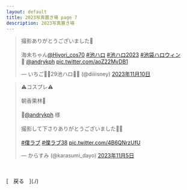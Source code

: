 ```yaml
---
layout: default
title: 2023写真置き場 page 7
description: 2023写真置き場
---
```


<script async src="https://platform.twitter.com/widgets.js" charset="utf-8"></script>

<blockquote class="twitter-tweet" data-lang="ja" data-dnt="true" data-theme="dark"><p lang="ja" dir="ltr">撮影ありがとうございました🍓<br><br>海未ちゃん<a href="https://twitter.com/Hiyori_cos70?ref_src=twsrc%5Etfw">@Hiyori_cos70</a> <a href="https://twitter.com/hashtag/%E6%B1%A0%E3%83%8F%E3%83%AD?src=hash&amp;ref_src=twsrc%5Etfw">#池ハロ</a> <a href="https://twitter.com/hashtag/%E6%B1%A0%E3%83%8F%E3%83%AD2023?src=hash&amp;ref_src=twsrc%5Etfw">#池ハロ2023</a> <a href="https://twitter.com/hashtag/%E6%B1%A0%E8%A2%8B%E3%83%8F%E3%83%AD%E3%82%A6%E3%82%A3%E3%83%B3?src=hash&amp;ref_src=twsrc%5Etfw">#池袋ハロウィン</a> <br>📸 <a href="https://twitter.com/andrykph?ref_src=twsrc%5Etfw">@andrykph</a> <a href="https://t.co/aoZ22MvDB1">pic.twitter.com/aoZ22MvDB1</a></p>&mdash; いちご🐹🍓29池ハロ🐇🍓 (@diiiisney) <a href="https://twitter.com/diiiisney/status/1722954762084086101?ref_src=twsrc%5Etfw">2023年11月10日</a></blockquote>

<blockquote class="twitter-tweet" data-lang="ja" data-dnt="true" data-theme="dark"><p lang="ja" dir="ltr">⚠️コスプレ⚠️<br><br>朝香果林👠<br><br>📸<a href="https://twitter.com/andrykph?ref_src=twsrc%5Etfw">@andrykph</a> 様<br><br>撮影して下さりありがとうございました🙏✨<br><br> <a href="https://twitter.com/hashtag/%E5%83%95%E3%83%A9%E3%83%96?src=hash&amp;ref_src=twsrc%5Etfw">#僕ラブ</a> <a href="https://twitter.com/hashtag/%E5%83%95%E3%83%A9%E3%83%9638?src=hash&amp;ref_src=twsrc%5Etfw">#僕ラブ38</a> <a href="https://t.co/4B6QNrzUfU">pic.twitter.com/4B6QNrzUfU</a></p>&mdash; からすみ (@karasumi_dayo) <a href="https://twitter.com/karasumi_dayo/status/1721114127823933605?ref_src=twsrc%5Etfw">2023年11月5日</a></blockquote>

<br>
<br>
[&emsp;戻る&emsp;](./)
